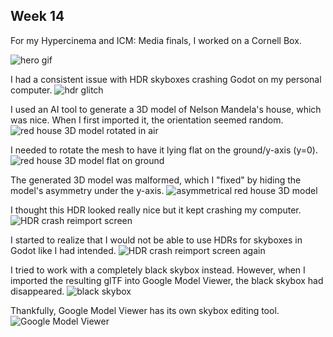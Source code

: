 ## Week 14

For my Hypercinema and ICM: Media finals, I worked on a Cornell Box.


![hero gif](https://enderversing.github.io/itp-blog/assets/img/hypercinema/hero.gif)

I had a consistent issue with HDR skyboxes crashing Godot on my personal computer.
![hdr glitch](https://enderversing.github.io/itp-blog/assets/img/hypercinema/doc/1.png)

I used an AI tool to generate a 3D model of Nelson Mandela's house, which was nice. When I first imported it, the orientation seemed random.
![red house 3D model rotated in air](https://enderversing.github.io/itp-blog/assets/img/hypercinema/doc/2.png)


I needed to rotate the mesh to have it lying flat on the ground/y-axis (y=0). 
![red house 3D model flat on ground](https://enderversing.github.io/itp-blog/assets/img/hypercinema/doc/3.png)

The generated 3D model was malformed, which I "fixed" by hiding the model's asymmetry under the y-axis.
![asymmetrical red house 3D model](https://enderversing.github.io/itp-blog/assets/img/hypercinema/doc/4.png)

I thought this HDR looked really nice but it kept crashing my computer.
![HDR crash reimport screen](https://enderversing.github.io/itp-blog/assets/img/hypercinema/doc/5.png)

I started to realize that I would not be able to use HDRs for skyboxes in Godot like I had intended.
![HDR crash reimport screen again](https://enderversing.github.io/itp-blog/assets/img/hypercinema/doc/6.png)

I tried to work with a completely black skybox instead. However, when I imported the resulting glTF into Google Model Viewer, the black skybox had disappeared. 
![black skybox](https://enderversing.github.io/itp-blog/assets/img/hypercinema/doc/7.png)

Thankfully, Google Model Viewer has its own skybox editing tool. 
![Google Model Viewer](https://enderversing.github.io/itp-blog/assets/img/hypercinema/doc/8.png)
